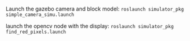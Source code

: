 Launch the gazebo camera and block model:
`roslaunch simulator_pkg simple_camera_simu.launch`

launch the opencv node with the display:
`roslaunch simulator_pkg find_red_pixels.launch`
